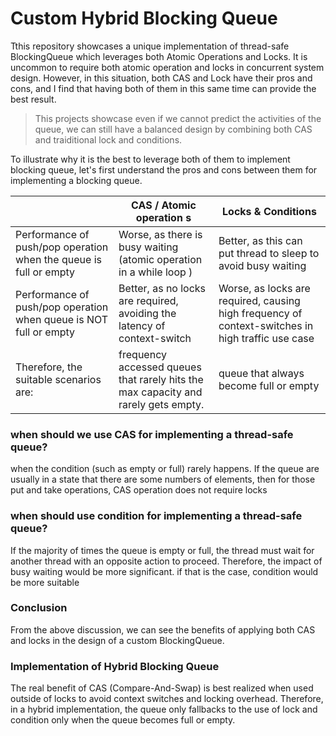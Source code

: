 # Custom Hybrid Blocking Queue



Tthis repository showcases a unique implementation of thread-safe BlockingQueue which leverages both Atomic Operations and Locks.
It is uncommon to require both atomic operation and locks in concurrent system design. However, in this situation,
both CAS and Lock have their pros and cons, and I find that having both of them in this same time can provide the best result.

> This projects showcase even if we cannot predict the activities of the queue, we can still have a balanced design by combining both CAS and traiditional lock and conditions.

To illustrate why it is the best to leverage both of them to implement blocking queue, let's first understand the pros and cons between them for implementing a blocking queue.

|                                                                   | CAS               / Atomic operation s                                                                                                                | Locks & Conditions                                                                                |
|-------------------------------------------------------------------|-------------------------------------------------------------------------------------------------------------------------------------------------------|---------------------------------------------------------------------------------------------------|
| Performance of push/pop operation when the queue is full or empty | Worse, as there is busy waiting (atomic operation in a while loop )                                                                                   | Better, as this can put thread to sleep to avoid busy waiting                                     |
| Performance of push/pop operation when queue is NOT full or empty | Better, as no locks are required, avoiding the latency of context-switch                                                                         | Worse, as locks are required, causing high frequency of context-switches in high traffic use case |
 | Therefore, the suitable scenarios are:                            | frequency accessed queues that rarely hits the max capacity and rarely gets empty. | queue that always become full or empty                                                            |



### when should we use CAS for implementing a thread-safe queue?

when the condition (such as empty or full) rarely happens.  If the queue are usually in a state that there are some numbers of elements, then for those put and take operations, CAS operation does not require locks

### when should use condition for implementing a thread-safe queue?

If the majority of times the queue is empty or full, the thread must wait for another thread with an opposite action to proceed. Therefore, the impact of busy waiting would be more significant.
if that is the case, condition would be more suitable

### Conclusion

From the above discussion, we can see the benefits of applying both CAS and locks in the design of a custom BlockingQueue.

### Implementation of Hybrid Blocking Queue

The real benefit of CAS (Compare-And-Swap) is best realized when used outside of locks to avoid context switches and locking overhead. Therefore, in a hybrid implementation, the queue only fallbacks to the use of lock and condition only when the queue becomes full or empty.
